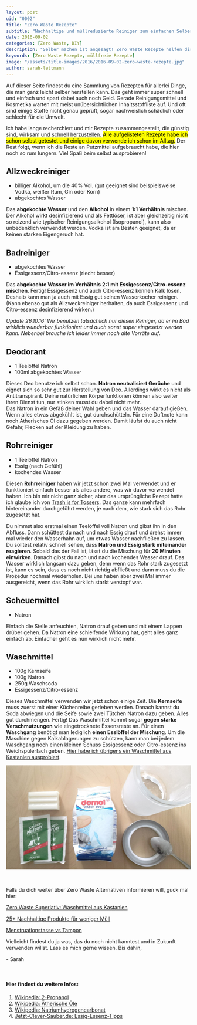 ```yaml
---
layout: post
uid: "0002"
title: "Zero Waste Rezepte"
subtitle: "Nachhaltige und müllreduzierte Reiniger zum einfachen Selbermachen"
date: 2016-09-02
categories: [Zero Waste, DIY]
description: "Selber machen ist angesagt! Zero Waste Rezepte helfen dir dabei weniger Müll zu produzieren und weniger schädliche Stoffe in die Umwelt zu entlassen."
keywords: [Zero Waste Rezepte, müllfreie Rezepte]
image: "/assets/title-images/2016/2016-09-02-zero-waste-rezepte.jpg"
author: sarah-lettmann
---
```

Auf dieser Seite findest du eine Sammlung von Rezepten für allerlei Dinge, die man ganz leicht selber herstellen kann. Das geht immer super schnell und einfach und spart dabei auch noch Geld. Gerade Reinigungsmittel und Kosmetika warten mit meist unübersichtlichen Inhaltsstoffliste auf. Und oft sind einige Stoffe nicht genau geprüft, sogar nachweislich schädlich oder schlecht für die Umwelt.

Ich habe lange recherchiert und mir Rezepte zusammengestellt, die günstig sind, wirksam und schnell herzustellen. <mark>Alle aufgelisteten Rezepte habe ich schon selbst getestet und einige davon verwende ich schon im Alltag.</mark> Der Rest folgt, wenn ich die Reste an Putzmittel aufgebraucht habe, die hier noch so rum lungern. Viel Spaß beim selbst ausprobieren!

## Allzweckreiniger
  * billiger Alkohol, um die 40% Vol. (gut geeignet sind beispielsweise Vodka, weißer Rum, Gin oder Korn)
  * abgekochtes Wasser

Das **abgekochte Wasser** und den **Alkohol** in einem **1:1 Verhältnis** mischen. Der Alkohol wirkt desinfizierend und als Fettlöser, ist aber gleichzeitig nicht so reizend wie typischer Reinigungsalkohol (Isopropanol), kann also unbedenklich verwendet werden. Vodka ist am Besten geeignet, da er keinen starken Eigengeruch hat.

## Badreiniger
  * abgekochtes Wasser
  * Essigessenz/Citro-essenz (riecht besser)

Das **abgekochte Wasser im Verhältnis 2:1 mit Essigessenz/Citro-essenz mischen**. Fertig! Essigessenz und auch Citro-essenz können Kalk lösen. Deshalb kann man ja auch mit Essig gut seinen Wasserkocher reinigen. (Kann ebenso gut als Allzweckreiniger herhalten, da auch Essigessenz und Citro-essenz desinfizierend wirken.)

*Update 26.10.16: Wir benutzen tatsächlich nur diesen Reiniger, da er im Bad wirklich wunderbar funktioniert und auch sonst super eingesetzt werden kann. Nebenbei brauche ich leider immer noch alte Vorräte auf*.

## Deodorant
  * 1 Teelöffel Natron
  * 100ml abgekochtes Wasser

Dieses Deo benutze ich selbst schon. **Natron neutralisiert Gerüche** und eignet sich so sehr gut zur Herstellung von Deo. Allerdings wirkt es nicht als Antitranspirant. Deine natürlichen Körperfunktionen können also weiter ihren Dienst tun, nur stinken musst du dabei nicht mehr.  
Das Natron in ein Gefäß deiner Wahl geben und das Wasser darauf gießen. Wenn alles etwas abgekühlt ist, gut durchschütteln. Für eine Duftnote kann noch Ätherisches Öl dazu gegeben werden. Damit läufst du auch nicht Gefahr, Flecken auf der Kleidung zu haben.

## Rohrreiniger
  * 1 Teelöffel Natron
  * Essig (nach Gefühl)
  * kochendes Wasser

Diesen **Rohrreiniger** haben wir jetzt schon zwei Mal verwendet und er funktioniert einfach besser als alles andere, was wir davor verwendet haben. Ich bin mir nicht ganz sicher, aber das ursprüngliche Rezept hatte ich glaube ich von [Trash is for Tossers](http://trashisfortossers.com/). Das ganze kann mehrfach hintereinander durchgeführt werden, je nach dem, wie stark sich das Rohr zugesetzt hat.  

Du nimmst also erstmal einen Teelöffel voll Natron und gibst ihn in den Abfluss. Dann schüttest du nach und nach Essig drauf und drehst immer mal wieder den Wasserhahn auf, um etwas Wasser nachfließen zu lassen. Du solltest relativ schnell sehen, dass **Natron und Essig stark miteinander reagieren**. Sobald das der Fall ist, lässt du die Mischung für **20 Minuten einwirken**. Danach gibst du nach und nach kochendes Wasser drauf. Das Wasser wirklich langsam dazu geben, denn wenn das Rohr stark zugesetzt ist, kann es sein, dass es noch nicht richtig abfließt und dann muss du die Prozedur nochmal wiederholen. Bei uns haben aber zwei Mal immer ausgereicht, wenn das Rohr wirklich starkt verstopf war.

## Scheuermittel
  * Natron

Einfach die Stelle anfeuchten, Natron drauf geben und mit einem Lappen drüber gehen. Da Natron eine schleifende Wirkung hat, geht alles ganz einfach ab. Einfacher geht es nun wirklich nicht mehr.

## Waschmittel
  * 100g Kernseife
  * 100g Natron
  * 250g Waschsoda
  * Essigessenz/Citro-essenz

Dieses Waschmittel verwenden wir jetzt schon einige Zeit. Die **Kernseife** muss zuerst mit einer Küchenreibe gerieben werden. Danach kannst du Soda abwiegen und die Seife sowie zwei Tütchen Natron dazu geben. Alles gut durchmengen. Fertig! Das Waschmittel kommt sogar **gegen starke Verschmutzungen** wie eingetrocknete Essensreste an. Für einen **Waschgang** benötigt man lediglich **einen Esslöffel der Mischung**. Um die Maschine gegen Kalkablagerungen zu schützen, kann man bei jedem Waschgang noch einen kleinen Schuss Essigessenz oder Citro-essenz ins Weichspülerfach geben. [Hier habe ich übrigens ein Waschmittel aus Kastanien ausprobiert](/blog/zero-waste-superlativ-waschmittel-aus-kastanien).

![Selbst gemachtes Waschmittel](/assets/inpost-images/2016/2016-09-02-selbst-gemachtes-waschmittel.jpg "© {{ site.title }}")

&nbsp;

Falls du dich weiter über Zero Waste Alternativen informieren will, guck mal hier:

[Zero Waste Superlativ: Waschmittel aus Kastanien](/blog/zero-waste-superlativ-waschmittel-aus-kastanien)

[25+ Nachhaltige Produkte für weniger Müll](/blog/nachhaltige-produkte-zur-muellreduzierung)

[Menstruationstasse vs Tampon](/blog/menstruationstasse-vs-tampon)

Vielleicht findest du ja was, das du noch nicht kanntest und in Zukunft verwenden willst. Lass es mich gerne wissen. Bis dahin,

\- Sarah

&nbsp;

#### Hier findest du weitere Infos:
1. [Wikipedia: 2-Propanol](https://de.wikipedia.org/wiki/2-Propanol#Chemische_Eigenschaften_.28Sicherheit.29)
2. [Wikipedia: Ätherische Öle](https://de.wikipedia.org/wiki/%C3%84therische_%C3%96le#Verwendung)
3. [Wikipedia: Natriumhydrogencarbonat](https://de.wikipedia.org/wiki/Natriumhydrogencarbonat)
4. [Jetzt-Clever-Sauber.de: Essig-Essenz-Tipps](http://www.jetzt-clever-sauber.de/wp-content/uploads/2016/10/Essig-Essenz-Tipps.pdf)
